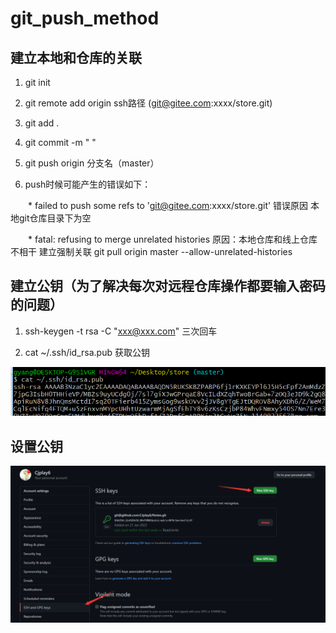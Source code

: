 # git_push_method

## 建立本地和仓库的关联

1. git init

2. git remote add origin ssh路径 (git@gitee.com:xxxx/store.git)

3. git add . 

4. git commit -m " "

5. git push origin 分支名（master）

6. push时候可能产生的错误如下：

　　* failed to push some refs to 'git@gitee.com:xxxx/store.git'   错误原因  本地git仓库目录下为空

　　* fatal: refusing to merge unrelated histories  原因：本地仓库和线上仓库不相干   建立强制关联  git pull origin master --allow-unrelated-histories



## 建立公钥（为了解决每次对远程仓库操作都要输入密码的问题）

1. ssh-keygen -t rsa -C  "xxx@xxx.com"  三次回车

2. cat ~/.ssh/id_rsa.pub 获取公钥

![image](./image/rsa.png)

## 设置公钥

![image](./image/config_rsa.png)